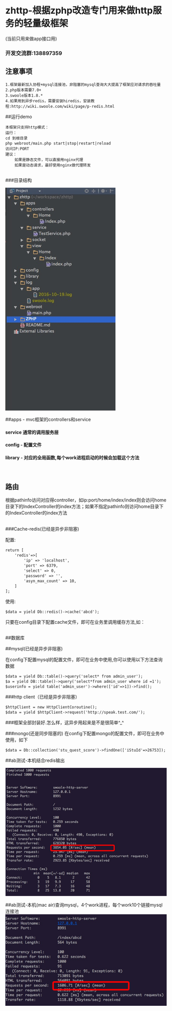 
# zhttp-根据zphp改造专门用来做http服务的轻量级框架
(当前只用来做app接口用)

### 开发交流群:138897359

## 注意事项

	1.框架最新加入协程+mysql连接池，非阻塞的mysql查询大大提高了框架应对请求的吞吐量
	2.php版本需要7.0+
	3.swoole版本1.8.*
	4.如果用到异步redis，需要安装hiredis，安装教程:http://wiki.swoole.com/wiki/page/p-redis.html

##运行demo

	本框架只支持http模式：
	运行：
	cd 到根目录
	php webroot/main.php start|stop|restart|reload
	访问IP:PORT
	建议：
		如果是静态文件，可以直接用nginx代理
		如果是动态请求，最好使用nginx做代理转发

## 



###目录结构

![目录结构](https://raw.githubusercontent.com/keaixiaou/base/master/zhttp%E7%9B%AE%E5%BD%95.png)



##apps -  mvc框架的controllers和service

####			service 通常的调用服务层
####	config - 配置文件
####	library - 对应的全局函数,每个work进程启动的时候会加载这个方法

​		

## 路由

​	根据pathinfo访问对应得controller，如ip:port/home/index/index则会访问home目录下的IndexController的index方法；如果不指定pathinfo则访问home目录下的IndexController的index方法



## 

###Cache-redis(已经是异步非阻塞)

配置:

```
return [
    'redis'=>[
        'ip' => 'localhost',
        'port' => 6379,
        'select' => 0,
        'password' => '',
        'asyn_max_count' => 10,
    ]
];
```

使用:

```
$data = yield Db::redis()->cache('abcd');
```

只要在config目录下配置cache文件，即可在业务里调用缓存方法,如：

## 



##数据库



##mysql(已经是异步非阻塞)

在config下配置mysql的配置文件，即可在业务中使用,你可以使用以下方法查询数据

```
$data = yield Db::table()->query('select* from admin_user');
$a = yield DB::table()->query('select*from admin_user where id =1');
$userinfo = yield table('admin_user')->where(['id'=>1])->find();
```


###http client（已经是异步非阻塞）

```
$httpClient = new HttpClientCoroutine();
$data = yield $httpClient->request('http://speak.test.com/');
```

###框架全部封装好.怎么样，这异步用起来是不是很简单^_^


###mongo(还是同步阻塞的)
在config下配置mongo的配置文件，即可在业务中使用，如下

```
$data = Db::collection('stu_quest_score')->findOne(['iStuId'=>26753]);
```





##ab测试-本机结合redis输出

![本机裸跑输出](https://raw.githubusercontent.com/keaixiaou/base/master/zhttpredis.png)

##ab测试-本机(mac air)查询mysql，4个work进程，每个work10个链接mysql连接池
![本机查询mysql](https://raw.githubusercontent.com/keaixiaou/base/master/mysql.png)






